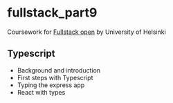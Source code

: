 # fullstack_part9
Coursework for [Fullstack open](https://fullstackopen.com/en/part9) by University of Helsinki
## Typescript
- Background and introduction
- First steps with Typescript
- Typing the express app
- React with types
